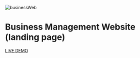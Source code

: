 ![businessWeb](https://user-images.githubusercontent.com/69011963/201706664-6adbf049-4831-43e0-9458-5a441a8b3145.jpg)

# Business Management Website (landing page)

[LIVE DEMO](https://rustamxon7.github.io/business-management-web/)
